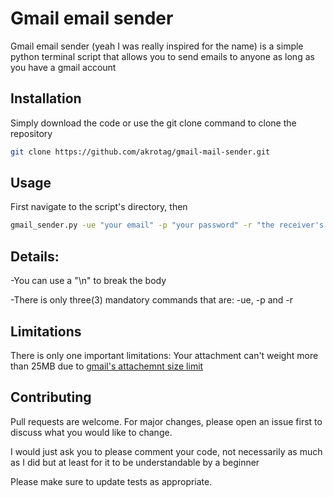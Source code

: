 # Gmail email sender

Gmail email sender (yeah I was really inspired for the name) is a simple python terminal script that allows you to send emails to anyone as long as you have a gmail account

## Installation

Simply download the code or use the git clone command to clone the repository

```bash
git clone https://github.com/akrotag/gmail-mail-sender.git
```

## Usage
First navigate to the script's directory, then
```bash
gmail_sender.py -ue "your email" -p "your password" -r "the receiver's email" -s "subject of the mail" -t "the body/content of the mail" -a "attachment's path(if you have any attachment to put)"
```
Details:
-

-You can use a "\n" to break the body

-There is only three(3) mandatory commands that are: -ue, -p and -r

## Limitations
There is only one important limitations: Your attachment can't weight more than 25MB due to [gmail's attachemnt size limit](https://support.google.com/mail/?p=MaxSizeError)

## Contributing
Pull requests are welcome. For major changes, please open an issue first to discuss what you would like to change.

I would just ask you to please comment your code, not necessarily as much as I did but at least for it to be understandable by a beginner

Please make sure to update tests as appropriate.
